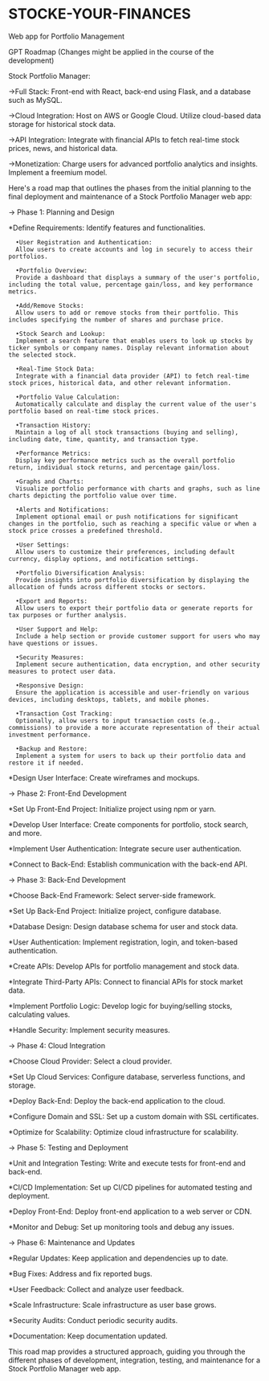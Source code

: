# STOCKE-YOUR-FINANCES
Web app for Portfolio Management

GPT Roadmap (Changes might be applied in the course of the development)

Stock Portfolio Manager:

->Full Stack: Front-end with React, back-end using Flask, and a database such as MySQL.

->Cloud Integration: Host on AWS or Google Cloud. Utilize cloud-based data storage for historical stock data.

->API Integration: Integrate with financial APIs to fetch real-time stock prices, news, and historical data.

->Monetization: Charge users for advanced portfolio analytics and insights. Implement a freemium model.

Here's a road map that outlines the phases from the initial planning to the final deployment and maintenance of a Stock Portfolio Manager web app:

-> Phase 1: Planning and Design

  *Define Requirements:
    Identify features and functionalities.
  
      •User Registration and Authentication:
      Allow users to create accounts and log in securely to access their portfolios.

      •Portfolio Overview:
      Provide a dashboard that displays a summary of the user's portfolio, including the total value, percentage gain/loss, and key performance metrics.

      •Add/Remove Stocks:
      Allow users to add or remove stocks from their portfolio. This includes specifying the number of shares and purchase price.

      •Stock Search and Lookup:
      Implement a search feature that enables users to look up stocks by ticker symbols or company names. Display relevant information about the selected stock.

      •Real-Time Stock Data:
      Integrate with a financial data provider (API) to fetch real-time stock prices, historical data, and other relevant information.

      •Portfolio Value Calculation:
      Automatically calculate and display the current value of the user's portfolio based on real-time stock prices.

      •Transaction History:
      Maintain a log of all stock transactions (buying and selling), including date, time, quantity, and transaction type.

      •Performance Metrics:
      Display key performance metrics such as the overall portfolio return, individual stock returns, and percentage gain/loss.

      •Graphs and Charts:
      Visualize portfolio performance with charts and graphs, such as line charts depicting the portfolio value over time.

      •Alerts and Notifications:
      Implement optional email or push notifications for significant changes in the portfolio, such as reaching a specific value or when a stock price crosses a predefined threshold.

      •User Settings:
      Allow users to customize their preferences, including default currency, display options, and notification settings.

      •Portfolio Diversification Analysis:
      Provide insights into portfolio diversification by displaying the allocation of funds across different stocks or sectors.

      •Export and Reports:
      Allow users to export their portfolio data or generate reports for tax purposes or further analysis.

      •User Support and Help:
      Include a help section or provide customer support for users who may have questions or issues.

      •Security Measures:
      Implement secure authentication, data encryption, and other security measures to protect user data.

      •Responsive Design:
      Ensure the application is accessible and user-friendly on various devices, including desktops, tablets, and mobile phones.

      •Transaction Cost Tracking:
      Optionally, allow users to input transaction costs (e.g., commissions) to provide a more accurate representation of their actual investment performance.

      •Backup and Restore:
      Implement a system for users to back up their portfolio data and restore it if needed.


  *Design User Interface:
    Create wireframes and mockups.

-> Phase 2: Front-End Development
  
  *Set Up Front-End Project:
    Initialize project using npm or yarn.

  *Develop User Interface:
    Create components for portfolio, stock search, and more.

  *Implement User Authentication:
    Integrate secure user authentication.

  *Connect to Back-End:
    Establish communication with the back-end API.

-> Phase 3: Back-End Development
  
  *Choose Back-End Framework:
    Select server-side framework.

  *Set Up Back-End Project:
    Initialize project, configure database.

  *Database Design:
    Design database schema for user and stock data.

  *User Authentication:
    Implement registration, login, and token-based authentication.

  *Create APIs:
    Develop APIs for portfolio management and stock data.

  *Integrate Third-Party APIs:
    Connect to financial APIs for stock market data.

  *Implement Portfolio Logic:
    Develop logic for buying/selling stocks, calculating values.

  *Handle Security:
    Implement security measures.

-> Phase 4: Cloud Integration

  *Choose Cloud Provider:
    Select a cloud provider.

  *Set Up Cloud Services:
    Configure database, serverless functions, and storage.

  *Deploy Back-End:
    Deploy the back-end application to the cloud.

  *Configure Domain and SSL:
    Set up a custom domain with SSL certificates.

  *Optimize for Scalability:
    Optimize cloud infrastructure for scalability.

-> Phase 5: Testing and Deployment

  *Unit and Integration Testing:
    Write and execute tests for front-end and back-end.

  *CI/CD Implementation:
    Set up CI/CD pipelines for automated testing and deployment.

  *Deploy Front-End:
    Deploy front-end application to a web server or CDN.

  *Monitor and Debug:
    Set up monitoring tools and debug any issues.

-> Phase 6: Maintenance and Updates

  *Regular Updates:
    Keep application and dependencies up to date.

  *Bug Fixes:
    Address and fix reported bugs.

  *User Feedback:
    Collect and analyze user feedback.

  *Scale Infrastructure:
    Scale infrastructure as user base grows.

  *Security Audits:
    Conduct periodic security audits.

  *Documentation:
    Keep documentation updated.

This road map provides a structured approach, guiding you through the different phases of development, integration, testing, and maintenance for a Stock Portfolio Manager web app.



